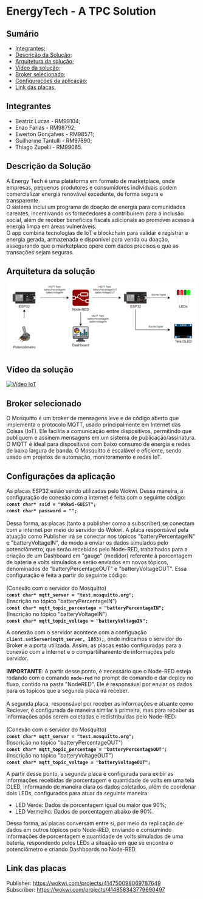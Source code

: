 # EnergyTech - A TPC Solution

## Sumário
- [Integrantes;](#integrantes)
- [Descrição da Solução;](#descrição-da-solução)
- [Arquitetura da solução;](#arquitetura-da-solução)
- [Vídeo da solução;](#vídeo-da-solução)
- [Broker selecionado;](#broker-selecionado)
- [Configurações da aplicação;](#configurações-da-aplicação)
- [Link das placas.](#link-das-placas)

## Integrantes
- Beatriz Lucas - RM99104;
- Enzo Farias - RM98792;
- Ewerton Gonçalves - RM98571;
- Guilherme Tantulli - RM97890;
- Thiago Zupelli - RM99085.

## Descrição da Solução
A Energy Tech é uma plataforma em formato de marketplace, onde empresas, pequenos produtores e consumidores individuais podem comercializar energia renovável excedente, de forma segura e transparente.\
O sistema inclui um programa de doação de energia para comunidades carentes, incentivando os fornecedores a contribuírem para a inclusão social, além de receber benefícios fiscais adicionais ao promover acesso à energia limpa em áreas vulneráveis.\
O app combina tecnologias de IoT e blockchain para validar e registrar a energia gerada, armazenada e disponível para venda ou doação, assegurando que o marketplace opere com dados precisos e que as transações sejam seguras.

## Arquitetura da solução
![Imagem da arquitetura da solução.](images/EnergyTechDiagram.png)

## Vídeo da solução
[![Vídeo IoT](http://img.youtube.com/vi/vXV1A3172Z4/0.jpg)](http://www.youtube.com/watch?v=vXV1A3172Z4)

## Broker selecionado
O Mosquitto é um broker de mensagens leve e de código aberto que implementa o protocolo MQTT, usado principalmente em Internet das Coisas (IoT). Ele facilita a comunicação entre dispositivos, permitindo que publiquem e assinem mensagens em um sistema de publicação/assinatura. O MQTT é ideal para dispositivos com baixo consumo de energia e redes de baixa largura de banda. O Mosquitto é escalável e eficiente, sendo usado em projetos de automação, monitoramento e redes IoT.

## Configurações da aplicação
As placas ESP32 estão sendo utilizadas pelo Wokwi. Dessa maneira, a configuração de conexão com a internet é feita com o seguinte código:\
**`const char* ssid = "Wokwi-GUEST";`**\
**`const char* password = "";`**\
\
Dessa forma, as placas (tanto a publisher como a subscriber) se conectam com a internet por meio do servidor do Wokwi. A placa responsável pela atuação como Publisher irá se conectar 
nos tópicos "batteryPercentageIN" e "batteryVoltageIN", de modo a enviar os dados simulados pelo potenciômetro, que serão recebidos pelo Node-RED, trabalhados para a criação de um Dashboard em "gauge" (medidor) referente
à porcentagem de bateria e volts simulados e serão enviados em novos tópicos, denominados de "batteryPercentageOUT" e "batteryVoltageOUT".
Essa configuração é feita a partir do seguinte código:\
\
(Conexão com o servidor do Mosquitto)\
**`const char* mqtt_server = "test.mosquitto.org";`**\
(Inscrição no tópico "batteryPercentageIN")\
**`const char* mqtt_topic_percentage = "batteryPercentageIN";`**\
(Inscrição no tópico "batteryVoltageIN")\
**`const char* mqtt_topic_voltage = "batteryVoltageIN";`**

A conexão com o servidor acontece com a configuação **`client.setServer(mqtt_server, 1883);`**, onde indicamos o servidor do Broker e a porta utilizada. Assim, as placas estão configuradas para a conexão com a internet e o compartilhamento de informações pelo servidor.\
\
**IMPORTANTE**: A partir desse ponto, é necessário que o Node-RED esteja rodando com o comando **`node-red`** no prompt de comando e dar deploy no fluxo, contido na pasta "NodeRED". Ele é responsável por enviar os dados para os tópicos que a segunda placa irá receber.\
\
A segunda placa, responsável por receber as informações e atuante como Reciever, é configurada de maneira similar à primeira, mas para receber as informações após serem coletadas e redistribuídas pelo Node-RED:\
\
(Conexão com o servidor do Mosquitto)\
**`const char* mqtt_server = "test.mosquitto.org";`**\
(Inscrição no tópico "batteryPercentageOUT")\
**`const char* mqtt_topic_percentage = "batteryPercentageOUT";`**\
(Inscrição no tópico "batteryVoltageOUT")\
**`const char* mqtt_topic_voltage = "batteryVoltageOUT";`**

A partir desse ponto, a segunda placa é configurada para exibir as informações recebidas de porcentagem e quantidade de volts em uma tela OLED, informando de maneira clara os dados coletados, além de coordenar dois LEDs, configurados para atuar da seguinte maneira:
- LED Verde: Dados de porcentagem igual ou maior que 90%;
- LED Vermelho: Dados de porcentagem abaixo de 90%.

Dessa forma, as placas conversam entre si, por meio da replicação de dados em outros tópicos pelo Node-RED, enviando e consumindo informações de porcentagem e quantidade de volts simulados de uma bateria, respondendo pelos LEDs a situação em que se encontra o potenciômetro e criando Dashboards no Node-RED.

## Link das placas
Publisher: https://wokwi.com/projects/414750098069787649 \
Subscriber: https://wokwi.com/projects/414858343779690497